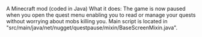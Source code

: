 A Minecraft mod (coded in Java)
What it does: The game is now paused when you open the quest menu enabling you to read or manage your quests without worrying about mobs killing you. Main script is located in "src/main/java/net/nugget/questpause/mixin/BaseScreenMixin.java".
